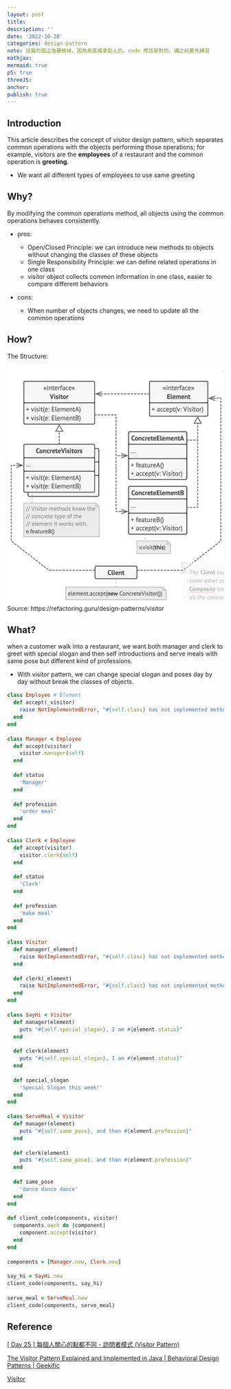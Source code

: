 ```yaml
---
layout: post
title:
description: ''
date: '2022-10-28'
categories: design-pattern
note: 這篇的圖之後要換掉，因為是直接拿別人的。code 應該是對的，講之前要先練習
mathjax:
mermaid: true
p5: true
threeJS:
anchor:
publish: true
---
```


## Introduction

This article describes the concept of visitor design pattern, which separates common operations with the objects performing those operations; for example, visitors are the **employees** of a restaurant and the common operation is **greeting**.

* We want all different types of employees to use same greeting

<div id='visitor' class='h-screen justify-center items-center'>
  <div id='visitor_toggle_erase' class=''></div>
  <div id='visitor_image_save' class=''></div>
  <div id='visitor_canvas' class='border'></div>
</div>

<script>
  const id = 'visitor'
  let binarySearchTree = p5Draw(id)
  let binarySearchTreeP5 = new p5(binarySearchTree, id);
</script>

## Why?

By modifying the common operations method, all objects using the common operations behaves consistently.

* pros:
  * Open/Closed Principle: we can introduce new methods to objects without changing the classes of these objects
  * Single Responsibility Principle: we can define related operations in one class
  * visitor object collects common information in one class, easier to compare different behaviors

* cons:
  * When number of objects changes, we need to update all the common operations

## How?

The Structure:

<img src="/assets/img/visitor_structure.png" alt="">
<figcaption>Source: https://refactoring.guru/design-patterns/visitor</figcaption>

## What?

when a customer walk into a restaurant, we want both manager and clerk to greet with special slogan and then self introductions and serve meals with same pose but different kind of professions.

* With visitor pattern, we can change special slogan and poses day by day without break the classes of objects.

```ruby
class Employee # Element
  def accept(_visitor)
    raise NotImplementedError, "#{self.class} has not implemented method '#{__method__}'"
  end
end

class Manager < Employee
  def accept(visitor)
    visitor.manager(self)
  end

  def status
    'Manager'
  end

  def profession
    'order meal'
  end
end

class Clerk < Employee
  def accept(visitor)
    visitor.clerk(self)
  end

  def status
    'Clerk'
  end

  def profession
    'make meal'
  end
end

class Visitor
  def manager(_element)
    raise NotImplementedError, "#{self.class} has not implemented method '#{__method__}'"
  end

  def clerk(_element)
    raise NotImplementedError, "#{self.class} has not implemented method '#{__method__}'"
  end
end

class SayHi < Visitor
  def manager(element)
    puts "#{self.special_slogan}, I am #{element.status}"
  end

  def clerk(element)
    puts "#{self.special_slogan}, I am #{element.status}"
  end

  def special_slogan
    'Special Slogan this week!'
  end
end

class ServeMeal < Visitor
  def manager(element)
    puts "#{self.same_pose}, and then #{element.profession}"
  end

  def clerk(element)
    puts "#{self.same_pose}, and then #{element.profession}"
  end

  def same_pose
    'dance dance dance'
  end
end

def client_code(components, visitor)
  components.each do |component|
    component.accept(visitor)
  end
end

components = [Manager.new, Clerk.new]

say_hi = SayHi.new
client_code(components, say_hi)

serve_meal = ServeMeal.new
client_code(components, serve_meal)
```

## Reference

[[ Day 25 ] 每個人關心的點都不同 - 訪問者模式 (Visitor Pattern)](https://ithelp.ithome.com.tw/articles/10208766)

[The Visitor Pattern Explained and Implemented in Java | Behavioral Design Patterns | Geekific](https://www.youtube.com/watch?v=UQP5XqMqtqQ)

[Visitor](https://refactoring.guru/design-patterns/visitors)

